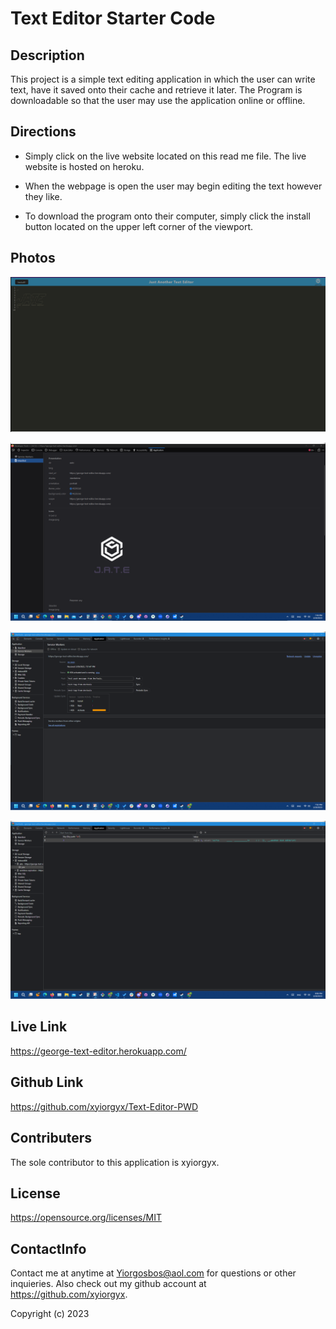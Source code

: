 # Text Editor Starter Code


## Description
 This project is a simple text editing application in which the user can write text, have it saved onto their cache and retrieve it later. The Program is downloadable so that the user may use the application online or offline. 

## Directions

- Simply click on the live website located on this read me file. The live website is hosted on heroku. 

- When the webpage is open the user may begin editing the text however they like. 

- To download the program onto their computer, simply click the install button located on the upper left corner of the viewport. 

## Photos 

![Image of text editor](./Images/Jate%20webpage.png)

![Manifest Image](./Images/Manifest.png)

![Service Worker Image](./Images/Service%20Worker.png)

![IndexedDB](./Images/indexeddb.png)

## Live Link

https://george-text-editor.herokuapp.com/

## Github Link

https://github.com/xyiorgyx/Text-Editor-PWD


## Contributers
The sole contributor to this application is xyiorgyx.

## License
https://opensource.org/licenses/MIT 


## ContactInfo

Contact me at anytime at Yiorgosbos@aol.com for questions or other inquieries. Also check out my github account at https://github.com/xyiorgyx.

Copyright (c) 2023